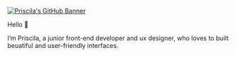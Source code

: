 
[![Priscila's GitHub Banner](Site_Background.png)](https://www.priscilamattos.com)


Hello 🦄

I’m Priscila, a junior front-end developer and ux designer, who loves to built beuatiful and user-friendly interfaces. 


<!-- Pinned Repositories -- >

<a href="https://github.com/priscilamattos/planted-project-1.git">
  <img align="center" style="margin:1rem 0.5rem" src="https://github-readme-stats.vercel.app/api/pin/?username=anuraghazra&repo=github-readme-stats)](https://github.com/priscilamattos/github-readme-stats) />
</a>

<br>

